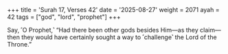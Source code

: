 +++
title = 'Surah 17, Verses 42'
date = '2025-08-27'
weight = 2071
ayah = 42
tags = ["god", "lord", "prophet"]
+++

Say, ˹O Prophet,˺ “Had there been other gods besides Him—as they claim—then they would have certainly sought a way to ˹challenge˺ the Lord of the Throne.”